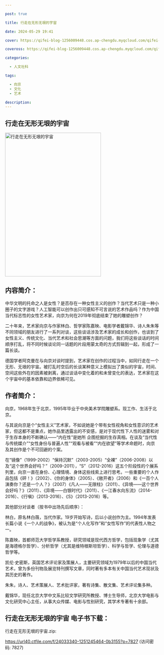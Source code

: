 ```yaml
---

post: true

title: 行走在无形无垠的宇宙

date: 2024-05-29 19:41

cover: https://qifei-blog-1256009448.cos.ap-chengdu.myqcloud.com/qifei-blog/64fffc8c661c6c8e54c5e8a8.jpg

coveross: https://qifei-blog-1256009448.cos.ap-chengdu.myqcloud.com/qifei-blog/64fffc8c661c6c8e54c5e8a8.jpg

categories:

  - 人文社科

tags:

  - 向京
  - 文化
  - 艺术

description:
---
```


## 行走在无形无垠的宇宙
<img alt="行走在无形无垠的宇宙" class="aligncenter loaded" data-was-processed="true" decoding="async" fetchpriority="high" height="471" src="https://qifei-blog-1256009448.cos.ap-chengdu.myqcloud.com/qifei-blog/64fffc8c661c6c8e54c5e8a8.jpg" style="cursor: zoom-in;" width="314"/>

## 内容简介：

中华文明的托命之人是女性？是否存在一种女性主义的创作？当代艺术只是一种小圈子的文字游戏？人工智能可以创作出只可感知不可言说的艺术作品吗？作为中国当代标志性的女性艺术家，向京为何在2019年彻底结束了她的雕塑创作？

二十年来，艺术家向京与作家林白、哲学家陈嘉映、电影学者戴锦华、诗人朱朱等不同领域的朋友进行了一系列对谈，这些谈话涉及艺术家的成长和创作，也谈到了女性主义、传统文化、当代艺术和社会思潮等方面的问题，我们将这些谈话的时间顺序打乱，将不同时候谈论同一话题的片段用蒙太奇的方式剪辑到一起，形成了一篇长谈。

德国学者阿克曼在与向京对谈时提到，艺术家在创作的过程当中，如同行走在一个无形、无垠的宇宙。被打乱时空后的长谈某种意义上模拟出了类似的宇宙，时间、空间这些外在的因素被剥离，通过谈话中变化着的和未曾变化的表达，艺术家在这个宇宙中的基本依靠和边界依稀可见。

## 作者简介：

向京，1968年生于北京，1995年毕业于中央美术学院雕塑系。现工作、生活于北京。

与其说向京是个“女性主义”艺术家，不如说她是个带有女性视角和女性意识的艺术家，但这都不是重点，她作品里透露出的不安感，是对于现代性下人性的迷雾和对于生存本身的不断确认——“内在性”是她所 企图挖掘的生存真相。在谈及“当代性与传统媒介”“女性身份与普遍人性”“观看与被看”“内在欲望”等学术命题时，向京及其创作是个不可回避的个案。

在“镜像”（1999-2002）“保持沉默”（2003-2005）“全裸”（2006-2008）以及“这个世界会好吗？”（2009-2011），“S”（2012-2016）这五个阶段性的个展系列里，向京一直在身份、心理情境、身体这些线索上进行思考。一些重要的个人作品包括《砰！》（2002）、《你的身体》（2005）、《敞开者》（2006）和《一百个人演奏你？还是一个人？》（2007）《凡人——无限柱》（2011）、《异境——这个世界会好吗？》（2011）、《异境——白银时代》（2011）、《一江春水向东流》（2014-2016）、《行嗔》（2013-2016）、《S》（2013-2016）等。

其他部分对谈者（按书中出场先后顺序）：

林白，原名林白薇，当代作家。19岁开始写诗，后以小说创作为主。1994年发表长篇小说《一个人的战争》，被认为是“个人化写作”和“女性写作”的代表性人物之一。

陈嘉映，首都师范大学哲学系教授，研究领域是现代西方哲学，包括现象学（尤其是海德格尔哲学）、分析哲学（尤其是维特根斯坦哲学）、科学与哲学、伦理与道德哲学等。

凯伦·史密斯，英国艺术评论家及策展人，主要研究领域为1979年以后的中国当代艺术，曾为多份刊物及展览特刊撰写文章，同时著有多本有关中国当代艺术现状及其历史的著作。

朱朱，诗人、艺术策展人、艺术批评家，著有诗集、散文集、艺术评论集多种。

戴锦华，现任北京大学中文系比较文学研究所教授、博士生导师，北京大学电影与文化研究中心主任，从事大众传媒、电影与性别研究，其学术专著有十余部。

## 行走在无形无垠的宇宙 电子书下载：

行走在无形无垠的宇宙.zip: 

https://url40.ctfile.com/f/24033340-1251245464-0b3155?p=7827 (访问密码: 7827)
